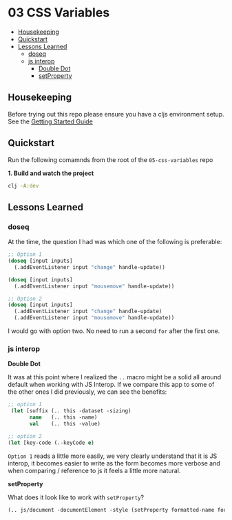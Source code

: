 # 03 CSS Variables

- [Housekeeping](#housekeepings)
- [Quickstart](#quickstart)
- [Lessons Learned](#lessons-learned)
  - [doseq](#doseq)
  - [js interop](#js-interop)
    - [Double Dot](#double-dot)
    - [setProperty](#setproperty)

## Housekeeping

Before trying out this repo please ensure you have a cljs environment setup. See the [Getting Started Guide](https://github.com/tkjone/clojurescript-30#getting-started)

## Quickstart

Run the following comamnds from the root of the `05-css-variables` repo

**1. Build and watch the project**

```bash
clj -A:dev
```

## Lessons Learned

### doseq

At the time, the question I had was which one of the following is preferable:

```clojure
;; Option 1
(doseq [input inputs]
  (.addEventListener input "change" handle-update))

(doseq [input inputs]
  (.addEventListener input "mousemove" handle-update))

;; Option 2
(doseq [input inputs]
  (.addEventListener input "change" handle-update)
  (.addEventListener input "mousemove" handle-update))
```

I would go with option two. No need to run a second `for` after the first one.

### js interop

**Double Dot**

It was at this point where I realized the `..` macro might be a solid all around default when working with JS Interop. If we compare this app to some of the other ones I did previously, we can see the benefits:

```clojure
;; option 1
 (let [suffix (.. this -dataset -sizing)
       name   (.. this -name)
       val    (.. this -value)

;; option 2
(let [key-code (.-keyCode e)
```

`Option 1` reads a little more easily, we very clearly understand that it is JS interop, it becomes easier to write as the form becomes more verbose and when comparing / reference to js it feels a little more natural.

**setProperty**

What does it look like to work with `setProperty`?

```clojure
(.. js/document -documentElement -style (setProperty formatted-name formatted-value)
```
